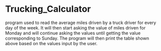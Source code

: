 # Trucking_Calculator

program used to read the average miles driven by a truck driver for every day of the week. It will then start asking the value of miles driven for Monday and will continue asking the values until getting the value corresponding to Sunday. The program will then print the table shown above based on the values input by the user.
